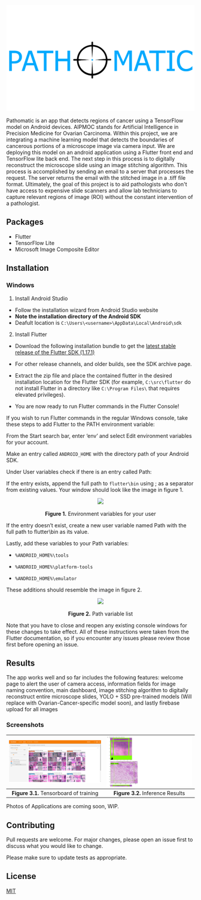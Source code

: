 <img src="assets/images/InitialLogo.png" />


Pathomatic is an app that detects regions of cancer using a TensorFlow model on Android devices. AIPMOC stands for Artificial Intelligence in Precision Medicine for Ovarian Carcinoma. Within this project, we are integrating a machine learning model that detects the boundaries of cancerous portions of a microscope image via camera input. We are deploying this model on an android application using a Flutter front end and TensorFlow lite back end. The next step in this process is to digitally reconstruct the microscope slide using an image stitching algorithm. This process is accomplished by sending an email to a server that processes the request. The server returns the email with the stitched image in a .tiff file format. Ultimately, the goal of this project is to aid pathologists who don't have access to expensive slide scanners and allow lab technicians to capture relevant regions of image (ROI) without the constant intervention of a pathologist.

## Packages
* Flutter
* TensorFlow Lite
* Microsoft Image Composite Editor

## Installation
### Windows
1.  Install Android Studio
  * Follow the installation wizard from Android Studio website
  * **Note the installation directory of the Android SDK**
  * Deafult location is `C:\Users\<username>\AppData\Local\Android\sdk`

2. Install Flutter
  * Download the following installation bundle to get the [latest stable release of the Flutter SDK (1.17.1)](https://storage.googleapis.com/flutter_infra/releases/stable/windows/flutter_windows_1.17.1-stable.zip)

  * For other release channels, and older builds, see the SDK archive page.

  * Extract the zip file and place the contained flutter in the desired installation location for the Flutter SDK (for example, `C:\src\flutter` do not install Flutter in a directory like `C:\Program Files\` that requires elevated privileges).

  * You are now ready to run Flutter commands in the Flutter Console!

If you wish to run Flutter commands in the regular Windows console, take these steps to add Flutter to the PATH environment variable:

From the Start search bar, enter ‘env’ and select Edit environment variables for your account.

Make an entry called `ANDROID_HOME` with the directory path of your Android SDK.

Under User variables check if there is an entry called Path:

If the entry exists, append the full path to `flutter\bin` using ; as a separator from existing values. Your window should look like the image in figure 1.
<p align="center">
<img src="https://i.imgur.com/bkHoC32.png") />
</p>
<p align="center"><b>Figure 1.</b> Environment variables for your user</p>

If the entry doesn’t exist, create a new user variable named Path with the full path to flutter\bin as its value.


Lastly, add these variables to your Path variables:
  * `%ANDROID_HOME%\tools`

  * `%ANDROID_HOME%\platform-tools`

  * `%ANDROID_HOME%\emulator`

These additions should resemble the image in figure 2.

<p align="center">
<img src="https://i.imgur.com/y58t4RN.png" />
</p>
<p align="center"><b>Figure 2.</b> Path variable list</p>

Note that you have to close and reopen any existing console windows for these changes to take effect. All of these instructions were taken from the Flutter documentation, so if you encounter any issues please review those first before opening an issue.

## Results
The app works well and so far includes the following features: welcome page to alert the user of camera access, information fields for image naming convention, main dashboard, image stitching algorithm to digitally reconstruct entire microscope slides, YOLO + SSD pre-trained models (Will replace with Ovarian-Cancer-specific model soon), and lastly firebase upload for all images

### Screenshots
<p align="center">

![](README_images/tfBoard_results.png)  |  ![](README_images/inference.PNG)
:-------------------------:|:-------------------------:
**Figure 3.1.** Tensorboard of training            |  **Figure 3.2.** Inference Results
</p>


Photos of Applications are coming soon, WIP.

## Contributing
Pull requests are welcome. For major changes, please open an issue first to discuss what you would like to change.

Please make sure to update tests as appropriate.

## License
[MIT](https://choosealicense.com/licenses/mit/)
